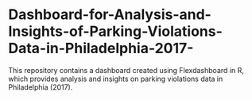 # Dashboard-for-Analysis-and-Insights-of-Parking-Violations-Data-in-Philadelphia-2017-
This repository contains a dashboard created using Flexdashboard in R, which provides analysis and insights on parking violations data in Philadelphia (2017).
